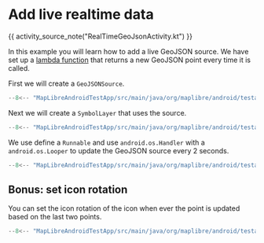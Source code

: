 # Add live realtime data

{{ activity_source_note("RealTimeGeoJsonActivity.kt") }}

In this example you will learn how to add a live GeoJSON source. We have set up a [lambda function](https://m6rgfvqjp34nnwqcdm4cmmy3cm0dtupu.lambda-url.us-east-1.on.aws/) that returns a new GeoJSON point every time it is called.

[//]: # (<figure markdown="span">)

[//]: # (  <video controls width="250" poster="{{ s3_url&#40;"live_realtime_data_thumbnail.jpg"&#41; }}" >)

[//]: # (    <source src="{{ s3_url&#40;"live_realtime_data.mp4"&#41; }}" />)

[//]: # (  </video>)

[//]: # (</figure>)

First we will create a `GeoJSONSource`.

```kotlin title="Adding GeoJSON source"
--8<-- "MapLibreAndroidTestApp/src/main/java/org/maplibre/android/testapp/activity/style/RealTimeGeoJsonActivity.kt:addSource"
```

Next we will create a `SymbolLayer` that uses the source.

```kotlin title="Adding a SymbolLayer source"
--8<-- "MapLibreAndroidTestApp/src/main/java/org/maplibre/android/testapp/activity/style/RealTimeGeoJsonActivity.kt:addLayer"
```

We use define a `Runnable` and use `android.os.Handler` with a `android.os.Looper` to update the GeoJSON source every 2 seconds.

```kotlin title="Defining a Runnable for updating the GeoJSON source"
--8<-- "MapLibreAndroidTestApp/src/main/java/org/maplibre/android/testapp/activity/style/RealTimeGeoJsonActivity.kt:Runnable"
```

## Bonus: set icon rotation

You can set the icon rotation of the icon when ever the point is updated based on the last two points.

```kotlin title="Defining a Runnable for updating the GeoJSON source"
--8<-- "MapLibreAndroidTestApp/src/main/java/org/maplibre/android/testapp/activity/style/RealTimeGeoJsonActivity.kt:setIconRotation"
```
